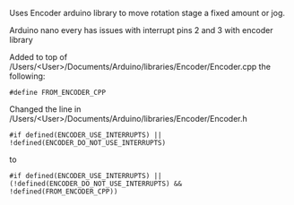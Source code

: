 Uses Encoder arduino library to move rotation stage a fixed amount or jog.

Arduino nano every has issues with interrupt pins 2 and 3 with encoder library

Added to top of /Users/\<User\>/Documents/Arduino/libraries/Encoder/Encoder.cpp the following: 
```
#define FROM_ENCODER_CPP 
```

Changed the line in /Users/\<User\>/Documents/Arduino/libraries/Encoder/Encoder.h
```
#if defined(ENCODER_USE_INTERRUPTS) || !defined(ENCODER_DO_NOT_USE_INTERRUPTS)
```
to 
```
#if defined(ENCODER_USE_INTERRUPTS) || (!defined(ENCODER_DO_NOT_USE_INTERRUPTS) && !defined(FROM_ENCODER_CPP))
```

